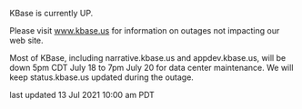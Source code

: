 KBase is currently UP.

Please visit <a href="https://www.kbase.us">www.kbase.us</a> for information on outages not impacting our web site.

Most of KBase, including narrative.kbase.us and appdev.kbase.us, will be down 5pm CDT July 18 to 7pm July 20 for data center maintenance.  We will keep status.kbase.us updated during the outage.

last updated 13 Jul 2021 10:00 am PDT
